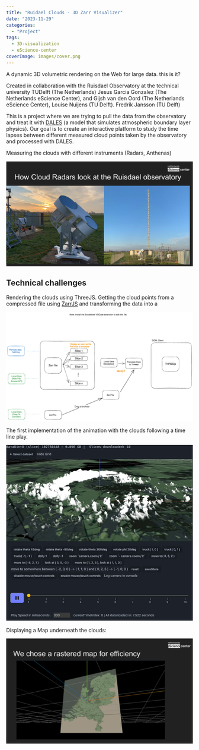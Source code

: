 ```yaml
---
title: "Ruidael Clouds - 3D Zarr Visualizer"
date: "2023-11-29"
categories:
  - "Project"
tags:
  - 3D-visualization
  - eScience-center
coverImage: images/cover.png
---
```

A dynamic 3D volumetric rendering on the Web for large data.
this is it?

Created in collaboration with the Ruisdael Observatory at the technical university TUDelft (The Netherlands) Jesus Garcia Gonzalez (The Netherlands eScience Center), and Gijsh van den Oord (The Netherlands eScience Center), Louise Nuijens (TU Delft). Fredrik Jansson (TU Delft)

This is a project where we are trying to pull the data from the observatory and treat it with [DALES](https://research-software-directory.org/software/dales) (a model that simulates atmospheric boundary layer physics). Our goal is to create an interactive platform to study the time lapses between different measured cloud points taken by the observatory and processed with DALES.

Measuring the clouds with different instruments (Radars, Anthenas)

![](./images/image-7.png)

## Technical challenges

Rendering the clouds using ThreeJS. Getting the cloud points from a compressed file using [ZarrJS](https://github.com/gzuidhof/zarr.js/) and transforming the data into a

![](./images/image-1024x597.png)

The first implementation of the animation with the clouds following a time line play.

![](./images/clouds-scaled-1.gif)

Displaying a Map underneath the clouds:

![](./images/image-6.png)
